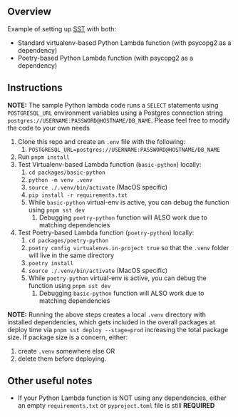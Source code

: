 ## Overview

Example of setting up [SST](https://sst.dev/) with both:

- Standard virtualenv-based Python Lambda function (with psycopg2 as a dependency)
- Poetry-based Python Lambda function (with psycopg2 as a dependency)

## Instructions

**NOTE:** The sample Python lambda code runs a `SELECT` statements using `POSTGRESQL_URL` environment variables using a
Postgres connection string `postgres://USERNAME:PASSWORD@HOSTNAME/DB_NAME`. Please feel free to modify the code to your
own needs

1. Clone this repo and create an `.env` file with the following:
    1. `POSTGRESQL_URL=postgres://USERNAME:PASSWORD@HOSTNAME/DB_NAME`
2. Run `pnpm install`
3. Test Virtualenv-based Lambda function (`basic-python`) locally:
    1. `cd packages/basic-python`
    2. `python -m venv .venv`
    3. `source ./.venv/bin/activate` (MacOS specific)
    4. `pip install -r requirements.txt`
    5. While `basic-python` virtual-env is active, you can debug the function using `pnpm sst dev`
        1. Debugging `poetry-python` function will ALSO work due to matching dependencies
4. Test Poetry-based Lambda function (`poetry-python`) locally:
    1. `cd packages/poetry-python`
    2. `poetry config virtualenvs.in-project true` so that the `.venv` folder will live in the same directory
    3. `poetry install`
    4. `source ./.venv/bin/activate` (MacOS specific)
    5. While `poetry-python` virtual-env is active, you can debug the function using `pnpm sst dev`
        1. Debugging `basic-python` function will ALSO work due to matching dependencies

**NOTE:** Running the above steps creates a local `.venv` directory with installed dependencies, which gets included in
the overall packages at deploy time via `pnpm sst deploy --stage=prod` increasing the total package size. If package
size is a concern, either:

1) create `.venv` somewhere else OR
2) delete them before deploying.

## Other useful notes

- If your Python Lambda function is NOT using any dependencies, either an empty `requirements.txt`
  or `pyproject.toml` file is still **REQUIRED**